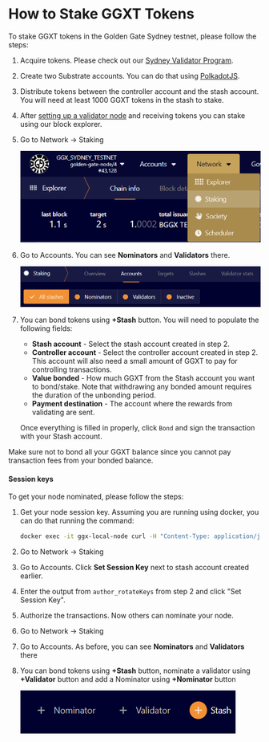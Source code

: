 # How to Stake GGXT Tokens

To stake GGXT tokens in the Golden Gate Sydney testnet, please follow the steps:

1. Acquire tokens. Please check out our [Sydney Validator Program](../sydney-testnet/sydney-validator-programme.md "Sydney Validator Program").
2. Create two Substrate accounts. You can do that using [PolkadotJS](../../developer-documentation/wallets/polkadotjs.md).
3. Distribute tokens between the controller account and the stash account. You will need at least 1000 GGXT tokens in the stash to stake.
4. After [setting up a validator node](how-to-setup-a-validator-node.md) and receiving tokens you can stake using our block explorer.
5. Go to Network &rarr; Staking

    ![](../../.gitbook/assets/how-to-stake-ggxt-tokens/network-staking.png "Network -> Staking")

6. Go to Accounts. You can see **Nominators** and **Validators** there.

    ![](../../.gitbook/assets/how-to-stake-ggxt-tokens/nominators-and-validators.png "Nominators and Validators")

7.  You can bond tokens using **+Stash** button. You will need to populate the following fields:

    * **Stash account** - Select the stash account created in step 2.
    * **Controller account** - Select the controller account created in step 2. This account will also need a small amount of GGXT to pay for controlling transactions.
    * **Value bonded** - How much GGXT from the Stash account you want to bond/stake. Note that withdrawing any bonded amount requires the duration of the unbonding period.
    * **Payment destination** - The account where the rewards from validating are sent.

    Once everything is filled in properly, click `Bond` and sign the transaction with your Stash account.

Make sure not to bond all your GGXT balance since you cannot pay transaction fees from your bonded balance.

#### Session keys

To get your node nominated, please follow the steps:

1.  Get your node session key. Assuming you are running using docker, you can do that running the command:

    ```bash
    docker exec -it ggx-local-node curl -H "Content-Type: application/json" -d '{"id":1, "jsonrpc":"2.0", "method": "author_rotateKeys", "params":[]}' http://localhost:9933
    ```

2. Go to Network &rarr; Staking
3. Go to Accounts. Click **Set Session Key** next to stash account created earlier.
4. Enter the output from `author_rotateKeys` from step 2 and click "Set Session Key".
5. Authorize the transactions. Now others can nominate your node.
6. Go to Network &rarr; Staking
7. Go to Accounts. As before, you can see **Nominators** and **Validators** there
8. You can bond tokens using **+Stash** button, nominate a validator using **+Validator** button and add a Nominator using **+Nominator** button

    ![](../../.gitbook/assets/how-to-stake-ggxt-tokens/stash-button.png "+Stash Button")